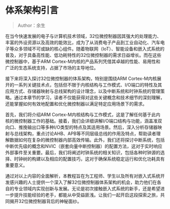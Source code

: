 # 体系架构引言

> Author：余生

在当今快速发展的电子与计算机技术领域，32位微控制器因其强大的处理能力、丰富的外设资源以及高效的能效比，成为了从消费电子产品到工业自动化、汽车电子等众多领域不可或缺的核心组件。随着物联网（IoT）、智能设备和嵌入式系统的普及，对于具备高性能、低功耗特性的32位微控制器的需求日益增长。而在这些微控制器中，基于ARM Cortex-M内核的产品系列凭借其卓越的性能、易用性和广泛的生态系统支持，占据了市场的主导地位。

接下来将深入探讨32位微控制器的体系架构，特别是围绕ARM Cortex-M内核展开的一系列关键技术点，包括但不限于内核结构与工作模式、I/O端口的特性及其应用方式、存储器映射与总线架构的设计理念，以及中断系统和时钟系统的管理策略。通过本章节的学习，读者不仅能获得对这些关键概念和技术细节的深刻理解，还能掌握如何有效地配置和优化微控制器以满足特定应用场景下的需求。

首先，我们将介绍ARM Cortex-M内核结构与工作模式，这是了解任何基于此内核的微控制器工作的基础。接着，我们会详细讲解I/O端口结构与功能，涵盖准双向口、推挽输出口等多种I/O类型的特点及其适用场景。然后，深入分析存储器映射与总线架构，重点讨论AHB、APB等不同层级总线的作用及特点，帮助读者理解数据如何在复杂的微控制器内部高效传输。此外，我们还将探讨中断系统，包括中断优先级的概念和NVIC（嵌套向量中断控制器）的配置方法，这对于实时响应外部事件至关重要。最后，我们将阐述时钟系统的相关知识，包括各种时钟源的选择、时钟树的构建以及相应的配置技巧，这对于确保系统稳定运行和优化功耗具有重要意义。

通过对以上内容的全面解析，本教程旨在为工程师、学生以及所有对嵌入式系统开发感兴趣的人士提供一个深入了解32位微控制器体系架构的机会，助力他们在各自的专业领域内实现创新与发展。无论是初次接触嵌入式系统的新手，还是希望进一步提升技能经验的老手，都能从中受益匪浅。让我们一起开启这段探索之旅，共同揭开32位微控制器背后的神秘面纱。

